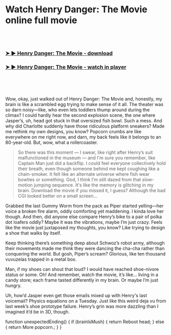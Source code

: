 <h1>Watch Henry Danger: The Movie online full movie</h1>


<br><br>

<h3><a href="https://Jeffs-ulridzenthearth1977.github.io/nkoomqyikn/">➤ ► Henry Danger: The Movie - download</a></h3> 
<h3><a href="https://Jeffs-ulridzenthearth1977.github.io/nkoomqyikn/">➤ ► Henry Danger: The Movie - watch in player</a></h3>


<br><br><br>


Wow, okay, just walked out of Henry Danger: The Movie and, honestly, my brain is like a scrambled egg trying to make sense of it all. The theater was so darn noisy—like, who even lets toddlers thump around during the climax? I could hardly hear the second explosion scene, the one where Jasper’s, uh, head got stuck in that oversized fish bowl. Such a mess. And why did Charlotte suddenly have those ridiculous platform sneakers? Made me rethink my own designs, you know? Popcorn crumbs are like everywhere on me right now, and darn, my back feels like it belongs to an 80-year-old. But, wow, what a rollercoaster.

> So there was this moment — I swear, like right after Henry’s suit malfunctioned in the museum — and I'm sure you remember, like Captain Man just did a backflip. I could feel everyone collectively hold their breath, even though someone behind me kept coughing like a chain-smoker. It felt like an alternate universe where fish wear bowties or something. God, I think I’m still dazed from that slow-motion jumping sequence. It's like the memory is glitching in my brain. Download the movie if you missed it, I guess? Although the bad CGI looked better on a small screen...

Grabbed the last Gummy Worm from the pack as Piper started yelling—her voice a broken fire alarm, oddly comforting yet maddening. I kinda love her though. And then, did anyone else compare Henry’s bike to a pair of polka dot loafers oddly? Maybe it was the vibrations, maybe I’m just crazy. Feels like the movie just juxtaposed my thoughts, you know? Like trying to design a shoe that walks by itself.

Keep thinking there’s something deep about Schwoz’s robot army, although their movements made me think they were dancing the cha-cha rather than conquering the world. But gosh, Piper’s scream? Glorious, like ten thousand vuvuzelas trapped in a metal box.

Man, if my shoes can shout that loud? I would have reached shoe-nivore status or some. Oh! And remember, watch the movie, it’s like… living in a candy store; each frame tasted differently in my brain. Or maybe I’m just hungry.

Uh, how’d Jasper even get those emails mixed up with Henry's last voicemail? Physics equations on a Tuesday. Just like this weird deja vu from last week’s shoe prototype failure. Henry’s grin was more dazzling than I imagined it’d be in 3D, though.

function unexpectedEnding() {
   if (brainIsMush) {
      return Reboot head;
   } else {
      return More popcorn.;
   }
}
